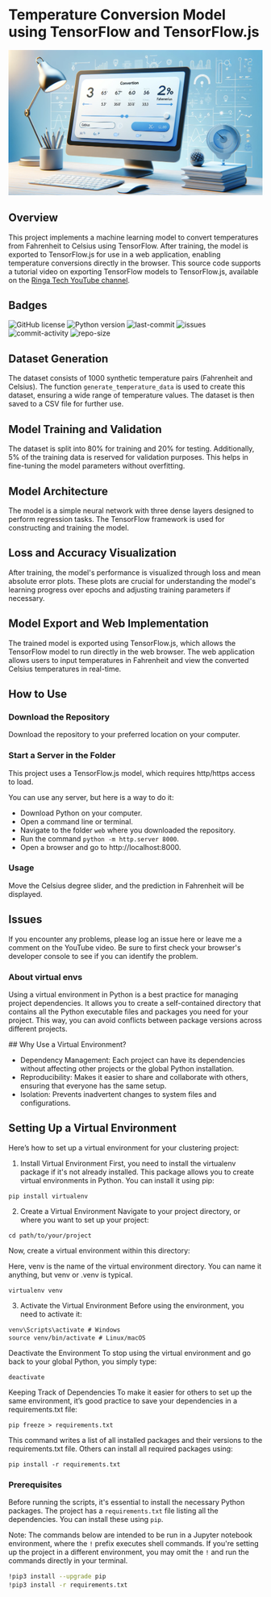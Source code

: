 # Temperature Conversion Model using TensorFlow and TensorFlow.js

![CelsiusFarhenheit](CelsiusFarhenheit.png)

## Overview
This project implements a machine learning model to convert temperatures from Fahrenheit to Celsius using TensorFlow. After training, the model is exported to TensorFlow.js for use in a web application, enabling temperature conversions directly in the browser. This source code supports a tutorial video on exporting TensorFlow models to TensorFlow.js, available on the [Ringa Tech YouTube channel](https://youtube.com/RingaTech).


## Badges

![GitHub license](https://img.shields.io/github/license/JMartinArocha/ThermalTensorFlowJS.svg)
![Python version](https://img.shields.io/badge/python-3.x-blue.svg)
![last-commit](https://img.shields.io/github/last-commit/JMartinArocha/ThermalTensorFlowJS)
![issues](https://img.shields.io/github/issues/JMartinArocha/ThermalTensorFlowJS)
![commit-activity](https://img.shields.io/github/commit-activity/m/JMartinArocha/ThermalTensorFlowJS)
![repo-size](https://img.shields.io/github/repo-size/JMartinArocha/ThermalTensorFlowJS)

## Dataset Generation
The dataset consists of 1000 synthetic temperature pairs (Fahrenheit and Celsius). The function `generate_temperature_data` is used to create this dataset, ensuring a wide range of temperature values. The dataset is then saved to a CSV file for further use.

## Model Training and Validation
The dataset is split into 80% for training and 20% for testing. Additionally, 5% of the training data is reserved for validation purposes. This helps in fine-tuning the model parameters without overfitting.

## Model Architecture
The model is a simple neural network with three dense layers designed to perform regression tasks. The TensorFlow framework is used for constructing and training the model.

## Loss and Accuracy Visualization
After training, the model's performance is visualized through loss and mean absolute error plots. These plots are crucial for understanding the model's learning progress over epochs and adjusting training parameters if necessary.

## Model Export and Web Implementation
The trained model is exported using TensorFlow.js, which allows the TensorFlow model to run directly in the web browser. The web application allows users to input temperatures in Fahrenheit and view the converted Celsius temperatures in real-time.

## How to Use

### Download the Repository
Download the repository to your preferred location on your computer.

### Start a Server in the Folder
This project uses a TensorFlow.js model, which requires http/https access to load.

You can use any server, but here is a way to do it:
- Download Python on your computer.
- Open a command line or terminal.
- Navigate to the folder `web` where you downloaded the repository.
- Run the command `python -m http.server 8000`.
- Open a browser and go to http://localhost:8000.

### Usage
Move the Celsius degree slider, and the prediction in Fahrenheit will be displayed.

## Issues
If you encounter any problems, please log an issue here or leave me a comment on the YouTube video. Be sure to first check your browser's developer console to see if you can identify the problem.

### About virtual envs

Using a virtual environment in Python is a best practice for managing project dependencies. It allows you to create a self-contained directory that contains all the Python executable files and packages you need for your project. This way, you can avoid conflicts between package versions across different projects.

## Why Use a Virtual Environment?
- Dependency Management: Each project can have its dependencies without affecting other projects or the global Python installation.
- Reproducibility: Makes it easier to share and collaborate with others, ensuring that everyone has the same setup.
- Isolation: Prevents inadvertent changes to system files and configurations.

## Setting Up a Virtual Environment
Here’s how to set up a virtual environment for your clustering project:

1. Install Virtual Environment
First, you need to install the virtualenv package if it's not already installed. This package allows you to create virtual environments in Python. You can install it using pip:

```shell
pip install virtualenv
```

2. Create a Virtual Environment
Navigate to your project directory, or where you want to set up your project:

```shell
cd path/to/your/project
```

Now, create a virtual environment within this directory:

Here, venv is the name of the virtual environment directory. You can name it anything, but venv or .venv is typical.

``` shell
virtualenv venv
```

3. Activate the Virtual Environment
Before using the environment, you need to activate it:

```shell
venv\Scripts\activate # Windows
source venv/bin/activate # Linux/macOS
```

Deactivate the Environment
To stop using the virtual environment and go back to your global Python, you simply type:

```shell
deactivate
```

Keeping Track of Dependencies
To make it easier for others to set up the same environment, it’s good practice to save your dependencies in a requirements.txt file:

```shell
pip freeze > requirements.txt
```

This command writes a list of all installed packages and their versions to the requirements.txt file. Others can install all required packages using:

```shell
pip install -r requirements.txt
```

### Prerequisites

Before running the scripts, it's essential to install the necessary Python packages. The project has a `requirements.txt` file listing all the dependencies. You can install these using `pip`. 

Note: The commands below are intended to be run in a Jupyter notebook environment, where the `!` prefix executes shell commands. If you're setting up the project in a different environment, you may omit the `!` and run the commands directly in your terminal.

```bash
!pip3 install --upgrade pip
!pip3 install -r requirements.txt
```
